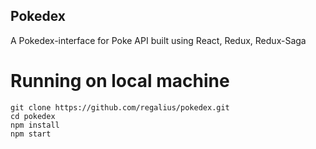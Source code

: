 
## Pokedex
A Pokedex-interface for Poke API built using React, Redux, Redux-Saga

# Running on local machine
```
git clone https://github.com/regalius/pokedex.git
cd pokedex
npm install
npm start
```
